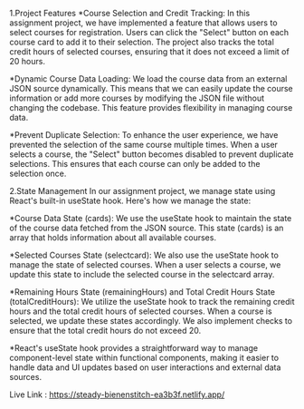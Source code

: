 1.Project Features
*Course Selection and Credit Tracking: In this assignment project, we have implemented a feature that allows users to select courses for registration. Users can click the "Select" button on each course card to add it to their selection. The project also tracks the total credit hours of selected courses, ensuring that it does not exceed a limit of 20 hours.

*Dynamic Course Data Loading: We load the course data from an external JSON source dynamically. This means that we can easily update the course information or add more courses by modifying the JSON file without changing the codebase. This feature provides flexibility in managing course data.

*Prevent Duplicate Selection: To enhance the user experience, we have prevented the selection of the same course multiple times. When a user selects a course, the "Select" button becomes disabled to prevent duplicate selections. This ensures that each course can only be added to the selection once.


2.State Management
In our assignment project, we manage state using React's built-in useState hook. Here's how we manage the state:

*Course Data State (cards): We use the useState hook to maintain the state of the course data fetched from the JSON source. This state (cards) is an array that holds information about all available courses.

*Selected Courses State (selectcard): We also use the useState hook to manage the state of selected courses. When a user selects a course, we update this state to include the selected course in the selectcard array.

*Remaining Hours State (remainingHours) and Total Credit Hours State (totalCreditHours): We utilize the useState hook to track the remaining credit hours and the total credit hours of selected courses. When a course is selected, we update these states accordingly. We also implement checks to ensure that the total credit hours do not exceed 20.

*React's useState hook provides a straightforward way to manage component-level state within functional components, making it easier to handle data and UI updates based on user interactions and external data sources.

Live Link : https://steady-bienenstitch-ea3b3f.netlify.app/
